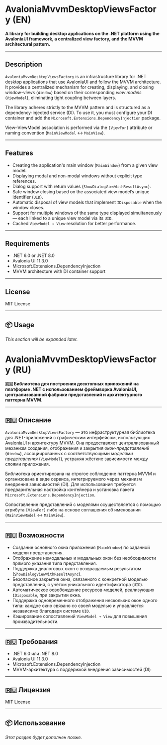 ﻿# AvaloniaMvvmDesktopViewsFactory (EN)

**A library for building desktop applications on the .NET platform using the AvaloniaUI framework, a centralized view factory, and the MVVM architectural pattern.**

---

## Description

`AvaloniaMvvmDesktopViewsFactory` is an infrastructure library for .NET desktop applications that use AvaloniaUI and follow the MVVM architecture. It provides a centralized mechanism for creating, displaying, and closing *window-views* (`Window`) based on their corresponding *view models* (`ViewModel`), eliminating tight coupling between layers.

The library adheres strictly to the MVVM pattern and is structured as a dependency-injected service (DI). To use it, you must configure your DI container and add the `Microsoft.Extensions.DependencyInjection` package.

View–ViewModel association is performed via the `[ViewFor]` attribute or naming convention (`MainViewModel` ↔ `MainView`).

---

## Features

- Creating the application's main window (`MainWindow`) from a given view model.
- Displaying modal and non-modal windows without explicit type references.
- Dialog support with return values (`ShowDialogViewWithResultAsync`).
- Safe window closing based on the associated view model’s unique identifier (`UID`).
- Automatic disposal of view models that implement `IDisposable` when the window closes.
- Support for multiple windows of the same type displayed simultaneously — each linked to a unique view model via its `UID`.
- Cached `ViewModel → View` resolution for better performance.

---

## Requirements

- .NET 6.0 or .NET 8.0  
- Avalonia UI 11.3.0  
- Microsoft.Extensions.DependencyInjection  
- MVVM architecture with DI container support

---

## License  
MIT License

---

## 📦 Usage

_This section will be expanded later._



# AvaloniaMvvmDesktopViewsFactory (RU)

**🇷🇺 Библиотека для построения десктопных приложений на платформе .NET с использованием фреймворка AvaloniaUI, централизованной фабрики представлений и архитектурного паттерна MVVM.**

---

## 🇷🇺 Описание

`AvaloniaMvvmDesktopViewsFactory` — это инфраструктурная библиотека для .NET-приложений с графическим интерфейсом, использующих AvaloniaUI и архитектуру MVVM. Она предоставляет централизованный механизм создания, отображения и закрытия *окон-представлений* (`Window`), ассоциированных с соответствующими *моделями представления* (`ViewModel`), устраняя жёсткие зависимости между слоями приложения.

Библиотека ориентирована на строгое соблюдение паттерна MVVM и организована в виде сервиса, интегрируемого через механизм внедрения зависимостей (DI). Для использования требуется предварительная настройка контейнера и установка пакета `Microsoft.Extensions.DependencyInjection`.

Сопоставление представлений с моделями осуществляется с помощью атрибута `[ViewFor]` либо на основе соглашения об именовании (`MainViewModel` ↔ `MainView`).

---

## 🇷🇺 Возможности

- Создание основного окна приложения (`MainWindow`) по заданной модели представления.
- Отображение немодальных и модальных окон без необходимости прямого указания типа представления.
- Поддержка диалоговых окон с возвращаемым результатом (`ShowDialogViewWithResultAsync`).
- Безопасное закрытие окна, связанного с конкретной моделью представления, с учётом уникального идентификатора (`UID`).
- Автоматическое освобождение ресурсов моделей, реализующих `IDisposable`, при закрытии окна.
- Поддержка одновременного отображения нескольких окон одного типа: каждое окно связано со своей моделью и управляется независимо благодаря системе `UID`.
- Кэширование сопоставлений `ViewModel → View` для повышения производительности.

---

## 🇷🇺 Требования

- .NET 6.0 или .NET 8.0  
- Avalonia UI 11.3.0  
- Microsoft.Extensions.DependencyInjection  
- MVVM-архитектура с поддержкой внедрения зависимостей (DI)

---

## 🇷🇺 Лицензия  
MIT License

---

## 📦 Использование

_Этот раздел будет дополнен позже._